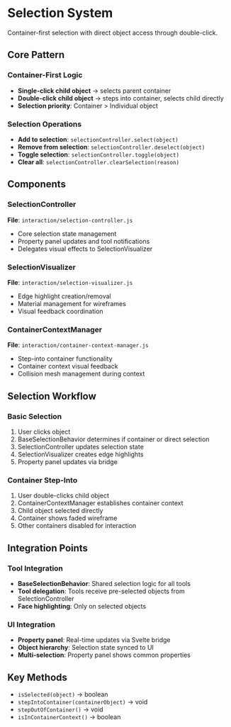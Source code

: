 # Selection System

Container-first selection with direct object access through double-click.

## Core Pattern

### Container-First Logic
- **Single-click child object** → selects parent container
- **Double-click child object** → steps into container, selects child directly
- **Selection priority**: Container > Individual object

### Selection Operations
- **Add to selection**: `selectionController.select(object)`
- **Remove from selection**: `selectionController.deselect(object)`
- **Toggle selection**: `selectionController.toggle(object)`
- **Clear all**: `selectionController.clearSelection(reason)`

## Components

### SelectionController
**File**: `interaction/selection-controller.js`
- Core selection state management
- Property panel updates and tool notifications
- Delegates visual effects to SelectionVisualizer

### SelectionVisualizer
**File**: `interaction/selection-visualizer.js`
- Edge highlight creation/removal
- Material management for wireframes
- Visual feedback coordination

### ContainerContextManager
**File**: `interaction/container-context-manager.js`
- Step-into container functionality
- Container context visual feedback
- Collision mesh management during context

## Selection Workflow

### Basic Selection
1. User clicks object
2. BaseSelectionBehavior determines if container or direct selection
3. SelectionController updates selection state
4. SelectionVisualizer creates edge highlights
5. Property panel updates via bridge

### Container Step-Into
1. User double-clicks child object
2. ContainerContextManager establishes container context
3. Child object selected directly
4. Container shows faded wireframe
5. Other containers disabled for interaction

## Integration Points

### Tool Integration
- **BaseSelectionBehavior**: Shared selection logic for all tools
- **Tool delegation**: Tools receive pre-selected objects from SelectionController
- **Face highlighting**: Only on selected objects

### UI Integration
- **Property panel**: Real-time updates via Svelte bridge
- **Object hierarchy**: Selection state synced to UI
- **Multi-selection**: Property panel shows common properties

## Key Methods
- `isSelected(object)` → boolean
- `stepIntoContainer(containerObject)` → void
- `stepOutOfContainer()` → void
- `isInContainerContext()` → boolean